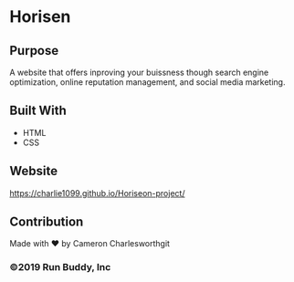 # Horisen

## Purpose
A website that offers inproving your buissness though search engine optimization, online reputation management, and social media marketing. 

## Built With
* HTML
* CSS

## Website
https://charlie1099.github.io/Horiseon-project/

## Contribution
Made with ❤️ by Cameron Charlesworthgit

### ©️2019 Run Buddy, Inc